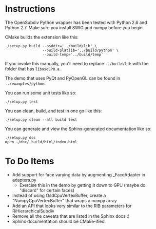 # Instructions

The OpenSubdiv Python wrapper has been tested with Python 2.6 and Python 2.7.
Make sure you install SWIG and numpy before you begin.

CMake builds the extension like this:

    ./setup.py build --osddir='../build/lib' \
                     --build-platlib='../build/python' \
                     --build-temp='../build/temp'

If you invoke this manually, you'll need to replace `../build/lib` with the folder that has `libosdCPU.a`.

The demo that uses PyQt and PyOpenGL can be found in `../examples/python`.

You can run some unit tests like so:

    ./setup.py test

You can clean, build, and test in one go like this:

    ./setup.py clean --all build test

You can generate and view the Sphinx-generated documentation like so:

    ./setup.py doc
    open ./doc/_build/html/index.html

# To Do Items

- Add support for face varying data by augmenting _FaceAdapter in adapters.py
  - Exercise this in the demo by getting it down to GPU (maybe do "discard" for certain faces)
- Instead of using OsdCpuVertexBuffer, create a "NumpyCpuVertexBuffer" that wraps a numpy array
- Add an API that looks very similar to the RIB parameters for RiHierarchicalSubdiv
- Remove all the caveats that are listed in the Sphinx docs :)
- Sphinx documentation should be CMake-ified.
